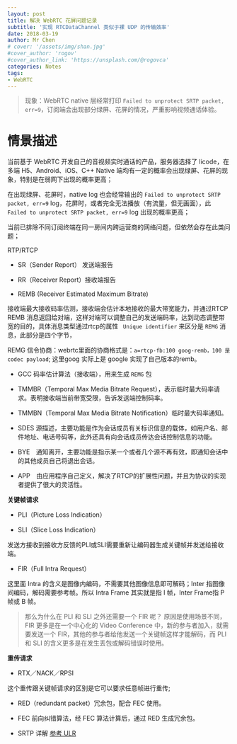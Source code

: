 ```yaml
---
layout: post
title: 解决 WebRTC 花屏问题记录
subtitle: '实现 RTCDataChannel 类似于裸 UDP 的传输效率'
date: 2018-03-19
author: Mr Chen
# cover: '/assets/img/shan.jpg'
#cover_author: 'rogov'
#cover_author_link: 'https://unsplash.com/@rogovca'
categories: Notes
tags: 
- WebRTC
---
```


>现象：WebRTC native 层经常打印 `Failed to unprotect SRTP packet, err=9`，订阅端会出现部分绿屏、花屏的情况，严重影响视频通话体验。

<!--more-->

# 情景描述

当前基于 WebRTC 开发自己的音视频实时通话的产品，服务器选择了 licode，在多端 H5、Android、iOS、C++ Native 端均有一定的概率会出现绿屏、花屏的现象，特别是在弱网下出现的概率更高；

在出现绿屏、花屏时，native log 也会经常输出的 `Failed to unprotect SRTP packet, err=9` log，花屏时，或者完全无法播放（有流量，但无画面），此 `Failed to unprotect SRTP packet, err=9` log 出现的概率更高；

当前已排除不同订阅终端在同一房间内跨运营商的网络问题，但依然会存在此类问题；

RTP/RTCP

- SR（Sender Report） 发送端报告

- RR（Receiver Report）接收端报告

- REMB (Receiver Estimated Maximum Bitrate)

 接收端最大接收码率估测，接收端会估计本地接收的最大带宽能力，并通过RTCP REMB 消息返回给对端，这样对端可以调整自己的发送端码率，达到动态调整带宽的目的，具体消息类型通过rtcp的属性 `
Unique identifier` 来区分是 `REMG` 消息，此部分是四个字节，

REMG 信令协商：webrtc里面的协商格式是：`a=rtcp-fb:100 goog-remb，100 是codec payload`; 这里goog 实际上是 google 实现了自己版本的remb。

- GCC 码率估计算法（接收端），用来生成 `REMG` 包

- TMMBR（Temporal Max Media Bitrate Request），表示临时最大码率请求。表明接收端当前带宽受限，告诉发送端控制码率。

- TMMBN（Temporal Max Media Bitrate Notification）临时最大码率通知。

- SDES 源描述，主要功能是作为会话成员有关标识信息的载体，如用户名、邮件地址、电话号码等，此外还具有向会话成员传达会话控制信息的功能。

- BYE　通知离开，主要功能是指示某一个或者几个源不再有效，即通知会话中的其他成员自己将退出会话。

- APP　由应用程序自己定义，解决了RTCP的扩展性问题，并且为协议的实现者提供了很大的灵活性。

**关键帧请求**

- PLI（Picture Loss Indication）

- SLI（Slice Loss Indication）

发送方接收到接收方反馈的PLI或SLI需要重新让编码器生成关键帧并发送给接收端。

- FIR（Full Intra Request）

这里面 Intra 的含义是图像内编码，不需要其他图像信息即可解码；Inter 指图像间编码，解码需要参考帧。所以 Intra Frame 其实就是指 I 帧，Inter Frame指 P 帧或 B 帧。

>那么为什么在 PLI 和 SLI 之外还需要一个 FIR 呢？
>原因是使用场景不同，FIR 更多是在一个中心化的 Video Conference 中，新的参与者加入，就需要发送一个 FIR，其他的参与者给他发送一个关键帧这样才能解码，而 PLI 和 SLI 的含义更多是在发生丢包或解码错误时使用。

**重传请求**

- RTX／NACK／RPSI

这个重传跟关键帧请求的区别是它可以要求任意帧进行重传;

- RED（redundant packet）冗余包，配合 FEC 使用。

- FEC 前向纠错算法，经 FEC 算法计算后，通过 RED 生成冗余包。

- SRTP 详解 [参考 ULR](http://blog.csdn.net/ljinddlj/article/details/3912747)



